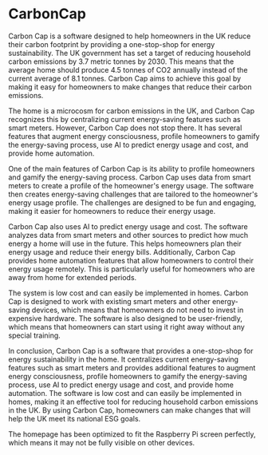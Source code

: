 # CarbonCap
Carbon Cap is a software designed to help homeowners in the UK reduce their carbon footprint by providing a one-stop-shop for energy sustainability. The UK government has set a target of reducing household carbon emissions by 3.7 metric tonnes by 2030. This means that the average home should produce 4.5 tonnes of CO2 annually instead of the current average of 8.1 tonnes. Carbon Cap aims to achieve this goal by making it easy for homeowners to make changes that reduce their carbon emissions.

The home is a microcosm for carbon emissions in the UK, and Carbon Cap recognizes this by centralizing current energy-saving features such as smart meters. However, Carbon Cap does not stop there. It has several features that augment energy consciousness, profile homeowners to gamify the energy-saving process, use AI to predict energy usage and cost, and provide home automation.

One of the main features of Carbon Cap is its ability to profile homeowners and gamify the energy-saving process. Carbon Cap uses data from smart meters to create a profile of the homeowner's energy usage. The software then creates energy-saving challenges that are tailored to the homeowner's energy usage profile. The challenges are designed to be fun and engaging, making it easier for homeowners to reduce their energy usage.

Carbon Cap also uses AI to predict energy usage and cost. The software analyzes data from smart meters and other sources to predict how much energy a home will use in the future. This helps homeowners plan their energy usage and reduce their energy bills. Additionally, Carbon Cap provides home automation features that allow homeowners to control their energy usage remotely. This is particularly useful for homeowners who are away from home for extended periods.

The system is low cost and can easily be implemented in homes. Carbon Cap is designed to work with existing smart meters and other energy-saving devices, which means that homeowners do not need to invest in expensive hardware. The software is also designed to be user-friendly, which means that homeowners can start using it right away without any special training.

In conclusion, Carbon Cap is a software that provides a one-stop-shop for energy sustainability in the home. It centralizes current energy-saving features such as smart meters and provides additional features to augment energy consciousness, profile homeowners to gamify the energy-saving process, use AI to predict energy usage and cost, and provide home automation. The software is low cost and can easily be implemented in homes, making it an effective tool for reducing household carbon emissions in the UK. By using Carbon Cap, homeowners can make changes that will help the UK meet its national ESG goals.

The homepage has been optimized to fit the Raspberry Pi screen perfectly, which means it may not be fully visible on other devices.
